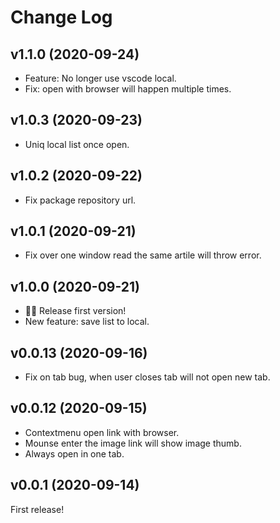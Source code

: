 # Change Log

## v1.1.0 (2020-09-24)

- Feature: No longer use vscode local.
- Fix: open with browser will happen multiple times.

## v1.0.3 (2020-09-23)

- Uniq local list once open.

## v1.0.2 (2020-09-22)

- Fix package repository url.

## v1.0.1 (2020-09-21)

- Fix over one window read the same artile will throw error.

## v1.0.0 (2020-09-21)

- 🎉🎉 Release first version!
- New feature: save list to local.

## v0.0.13 (2020-09-16)

- Fix on tab bug, when user closes tab will not open new tab.

## v0.0.12 (2020-09-15)

- Contextmenu open link with browser.
- Mounse enter the image link will show image thumb.
- Always open in one tab.

## v0.0.1 (2020-09-14)

First release!
